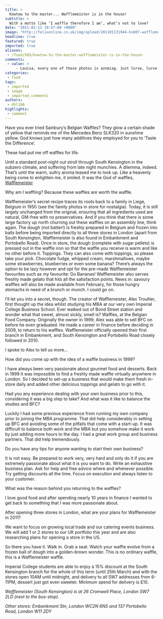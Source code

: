 ```yaml
---
title: >
  Kowtow to the master... Wafflemeister is in the house!
subtitle: >
  With a motto like ‘I waffle therefore I am’, what’s not to love?
date: "2011-01-13 19:47:00 +0000"
image: "http://felixonline.co.uk/img/upload/201101131944-ks607-waffleme.jpg"
headline: true
featured: true
imported: true
aliases:
 - /food/569/kowtow-to-the-master-wafflemeister-is-in-the-house-
comments:
 - value: >
     - Louisa, every one of these photos is aznmiag. Just lurve, lurve every aspect of it. The style, the impish fun,the dress, the cake, the flowers, the ambience you're one incredible photographer! Thanks for sharing.,January 15, 2013 We are all waiting for the next<a href="http://zrajnyzj.com"> griaeetnon</a> Nikon and Canon professional dSLR cameras. The Nikon D3s knocked the socks off photographers who shoot indoor sports. At ISO's of 128,000, the amount of noise in the images is less than most entry level cameras when shot at ISO 400. That is a six stop difference. That means that the photographer can be shooting NBA basket ball with shutter speeds of over 1/1000th second at f/4. That was the last big deal.My guess is that the dSLR that can shoot in video RAW, will be the next hot ticket. I am sure that there are a number of camera systems working on that right now.
categories:
 - food
tags:
 - imported
 - image
 - imported_comments
authors:
 - dhl106
highlights:
 - comment
---
```


Have you ever tried Sainbury’s Belgian Waffles? They glow a certain shade of yellow that reminds me of the Mercedes Benz SLK320 in sunshine yellow. God knows just how many additives they employed for you to ‘Taste the Difference’.

These had put me off waffles for life.

Until a standard post-night out stroll through South Kensington in the subzero climate, and suffering from late night munchies. A dilemma, indeed. That’s until the warm, sultry aroma teased me to look up. Like a heavenly being come to enlighten me, it smiled. It was the God of waffles, [Wafflemeister](http://www.wafflemeister.com/).

Why am I waffling? Because these waffles are worth the waffle.

Wafflemeister’s secret recipe traces its roots back to a family in Liege, Belgium in 1950 (see the family photos in store for nostalgia). Today, it is still largely unchanged from the original, ensuring that all ingredients used are natural, GM-free with no preservatives. And if you think that there is some large factory up north churning out these waffles on an assembly line, think again. The dough (not batter!) is freshly prepared in Belgium and frozen into balls before being imported directly to all three stores in London (apart from South Kensington, Wafflemeister is also found in Embankment and Portobello Road). Once in store, the dough (complete with sugar pellets) is pressed out in the waffle iron so that the waffle you receive is warm and like no other before it. Toppings. They can also come with toppings, so please take your pick. Chocolate fudge, whipped cream, marshmallows, maybe some strawberries, blueberries or even some banana? There’s always the option to be lazy however and opt for the pre-made Wafflemeister favourites such as my favourite: Go Bananas! Wafflemeister also serves freshly made gelato that hits all the satisfaction points. News in: savoury waffles will also be made available from February, for those hungry stomachs in need of a brunch or munch. I could go on.

I’ll let you into a secret, though. The creator of Wafflemeister, Alex Troullier, first thought up the idea whilst studying his MBA at our very own Imperial College Business School. Ever walked out of Bond Street station and wonder what that sweet, almost sickly, smell is? Waffles, at the Belgian Food Company. Originally the owner in 1999, Alex was able to sell BFC on before he even graduated. He made a career in finance before deciding in 2009, to return to his waffles. Wafflemeister officially opened their first branch in Embankment, and South Kensington and Portobello Road closely followed in 2010.

I spoke to Alex to tell us more…

How did you come up with the idea of a waffle business in 1999?

I have always been very passionate about gourmet food and desserts. Back in 1999 it was impossible to find a freshly made waffle virtually anywhere in London. So I decided to set-up a business that would make them fresh in-store daily and added other delicious toppings and gelato to go with it.

Had you any experience dealing with your own business prior to this, considering it was a big step to take? And what was it like to balance the studies and BFC?

Luckily I had some previous experience from running my own company prior to joining the MBA programme. That did help considerably in setting up BFC and avoiding some of the pitfalls that come with a start-up. It was difficult to balance both work and the MBA but you somehow make it work by just adding more hours to the day. I had a great work group and business partners. That did help tremendously.

Do you have any tips for anyone wanting to start their own business?

It is not easy. Be prepared to work very, very hard and only do it if you are extremely passionate about what it is you want to do. Write an exhaustive business plan. Ask for help and free advice where and whenever possible. Try getting discounts all the time. Focus on execution and always listen to your customer.

What was the reason behind you returning to the waffles?

I love good food and after spending nearly 10 years in finance I wanted to get back to something that I was more passionate about.

After opening three stores in London, what are your plans for Wafflemeister in 2011?

We want to focus on growing local trade and our catering events business. We will add 1 or 2 stores to our UK portfolio this year and are also researching plans for opening a store in the US.

So there you have it. Walk in. Grab a seat. Watch your waffle evolve from a frozen ball of dough into a golden-brown wonder. This is no ordinary waffle, this is a Wafflemeister waffle.

Imperial College students are able to enjoy a 15% discount at the South Kensington branch for the whole of this term (until 25th March) and with the stores open 10AM until midnight, and delivery to all SW7 addresses from 6-11PM, dessert just got even sweeter. Minimum spend for delivery is £10.

_Wafflemeister (South Kensington) is at 26 Cromwell Place, London SW7 2LD (next to the bus-stop)._

_Other stores: Embankment Stn, London WC2N 6NS and 137 Portobello Road, London W11 2DY_

